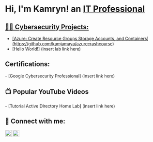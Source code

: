 <h1>Hi, I'm Kamryn! an <a href="https://www.linkedin.com/in/kamryn-mckinley-0a9044142?lipi=urn%3Ali%3Apage%3Ad_flagship3_profile_view_base_contact_details%3Bcf8kjflQRcSBOmscN32wFg%3D%3D"> IT Professional </h1>

<h2>👨‍💻 Cybersecurity Projects:</h2>

- [Azure: Create Resource Groups,Storage Accounts, and Containers] (https://github.com/kamjamaya/azurecrashcourse)
- [Hello World!] (insert lab link here)
  
<h2> Certifications: </h2>
- [Google Cybersecurity Professional] (insert link here)

<h2>📺 Popular YouTube Videos</h2>
- [Tutorial Active DIrectory Home Lab] (insert link here) 

<h2> 🤳 Connect with me:</h2>

[<img align="left" alt="JoshMadakor | YouTube" width="22px" src="https://cdn.jsdelivr.net/npm/simple-icons@v3/icons/youtube.svg" />][youtube]
[<img align="left" alt="JoshMadakor | LinkedIn" width="22px" src="https://cdn.jsdelivr.net/npm/simple-icons@v3/icons/linkedin.svg" />][linkedin]

[youtube]: https://www.youtube.com/c/joshmadakor
[linkedin]: https://linkedin.com/in/joshmadakor

